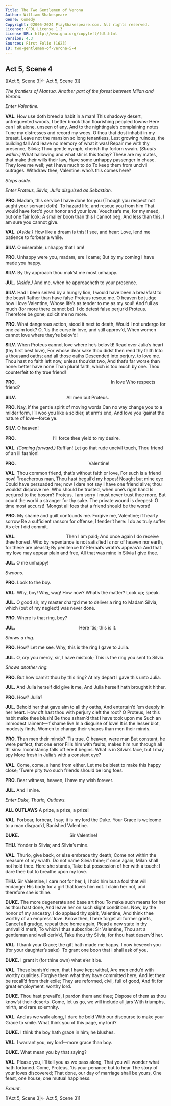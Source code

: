 ```yaml
---
Title: The Two Gentlemen of Verona
Author: William Shakespeare
Genre: Comedy
Copyright: ©2005-2024 PlayShakespeare.com. All rights reserved.
License: GFDL License 1.3
License URL: http://www.gnu.org/copyleft/fdl.html
Version: 4.3
Sources: First Folio (1623)
ID: two-gentlemen-of-verona-5-4
---
```


## Act 5, Scene 4
[[Act 5, Scene 3|← Act 5, Scene 3]]

*The frontiers of Mantua. Another part of the forest between Milan and Verona.*

*Enter Valentine.*

**VAL.**
How use doth breed a habit in a man!
This shadowy desert, unfrequented woods,
I better brook than flourishing peopled towns:
Here can I sit alone, unseen of any,
And to the nightingale’s complaining notes
Tune my distresses and record my woes.
O thou that dost inhabit in my breast,
Leave not the mansion so long tenantless,
Lest growing ruinous, the building fall
And leave no memory of what it was!
Repair me with thy presence, Silvia;
Thou gentle nymph, cherish thy forlorn swain.
*(Shouts within.)*
What hallowing and what stir is this today?
These are my mates, that make their wills their law,
Have some unhappy passenger in chase.
They love me well; yet I have much to do
To keep them from uncivil outrages.
Withdraw thee, Valentine: who’s this comes here?

*Steps aside.*

*Enter Proteus, Silvia, Julia disguised as Sebastian.*

**PRO.**
Madam, this service I have done for you
(Though you respect not aught your servant doth) 
To hazard life, and rescue you from him
That would have forc’d your honor and your love.
Vouchsafe me, for my meed, but one fair look:
A smaller boon than this I cannot beg,
And less than this, I am sure you cannot give.

**VAL.**
*(Aside.)*
How like a dream is this! I see, and hear:
Love, lend me patience to forbear a while.

**SILV.**
O miserable, unhappy that I am!

**PRO.**
Unhappy were you, madam, ere I came;
But by my coming I have made you happy.

**SILV.**
By thy approach thou mak’st me most unhappy.

**JUL.**
*(Aside.)*
And me, when he approacheth to your presence.

**SILV.**
Had I been seized by a hungry lion,
I would have been a breakfast to the beast
Rather than have false Proteus rescue me.
O heaven be judge how I love Valentine,
Whose life’s as tender to me as my soul!
And full as much (for more there cannot be) 
I do detest false perjur’d Proteus.
Therefore be gone, solicit me no more.

**PRO.**
What dangerous action, stood it next to death,
Would I not undergo for one calm look?
O, ’tis the curse in love, and still approv’d,
When women cannot love where they’re belov’d!

**SILV.**
When Proteus cannot love where he’s belov’d!
Read over Julia’s heart (thy first best love),
For whose dear sake thou didst then rend thy faith
Into a thousand oaths; and all those oaths
Descended into perjury, to love me.
Thou hast no faith left now, unless thou’dst two,
And that’s far worse than none: better have none
Than plural faith, which is too much by one.
Thou counterfeit to thy true friend!

**PRO.**
                     In love
Who respects friend?

**SILV.**
           All men but Proteus.

**PRO.**
Nay, if the gentle spirit of moving words
Can no way change you to a milder form,
I’ll woo you like a soldier, at arm’s end,
And love you ’gainst the nature of love—force ye.

**SILV.**
O heaven!

**PRO.**
        I’ll force thee yield to my desire.

**VAL.**
*(Coming forward.)*
Ruffian! Let go that rude uncivil touch,
Thou friend of an ill fashion!

**PRO.**
                Valentine!

**VAL.**
Thou common friend, that’s without faith or love,
For such is a friend now! Treacherous man,
Thou hast beguil’d my hopes! Nought but mine eye
Could have persuaded me; now I dare not say
I have one friend alive; thou wouldst disprove me.
Who should be trusted, when one’s right hand
Is perjured to the bosom? Proteus,
I am sorry I must never trust thee more,
But count the world a stranger for thy sake.
The private wound is deepest: O time most accurst!
’Mongst all foes that a friend should be the worst!

**PRO.**
My shame and guilt confounds me.
Forgive me, Valentine; if hearty sorrow
Be a sufficient ransom for offense,
I tender’t here: I do as truly suffer
As e’er I did commit.

**VAL.**
           Then I am paid;
And once again I do receive thee honest.
Who by repentance is not satisfied
Is nor of heaven nor earth, for these are pleas’d;
By penitence th’ Eternal’s wrath’s appeas’d:
And that my love may appear plain and free,
All that was mine in Silvia I give thee.

**JUL.**
O me unhappy!

*Swoons.*

**PRO.**
Look to the boy.

**VAL.**
Why, boy! Why, wag! How now? What’s the matter? Look up; speak.

**JUL.**
O good sir, my master charg’d me to deliver a ring to Madam Silvia, which (out of my neglect) was never done.

**PRO.**
Where is that ring, boy?

**JUL.**
              Here ’tis; this is it.

*Shows a ring.*

**PRO.**
How? Let me see.
Why, this is the ring I gave to Julia.

**JUL.**
O, cry you mercy, sir, I have mistook;
This is the ring you sent to Silvia.

*Shows another ring.*

**PRO.**
But how cam’st thou by this ring? At my depart
I gave this unto Julia.

**JUL.**
And Julia herself did give it me,
And Julia herself hath brought it hither.

**PRO.**
How? Julia?

**JUL.**
Behold her that gave aim to all thy oaths,
And entertain’d ’em deeply in her heart.
How oft hast thou with perjury cleft the root?
O Proteus, let this habit make thee blush!
Be thou asham’d that I have took upon me
Such an immodest raiment—if shame live
In a disguise of love!
It is the lesser blot, modesty finds,
Women to change their shapes than men their minds.

**PRO.**
Than men their minds? ’Tis true. O heaven, were man
But constant, he were perfect; that one error
Fills him with faults; makes him run through all th’ sins:
Inconstancy falls off ere it begins.
What is in Silvia’s face, but I may spy
More fresh in Julia’s with a constant eye?

**VAL.**
Come, come, a hand from either.
Let me be blest to make this happy close;
’Twere pity two such friends should be long foes.

**PRO.**
Bear witness, heaven, I have my wish forever.

**JUL.**
And I mine.

*Enter Duke, Thurio, Outlaws.*

**ALL OUTLAWS**
A prize, a prize, a prize!

**VAL.**
Forbear, forbear, I say; it is my lord the Duke.
Your Grace is welcome to a man disgrac’d,
Banished Valentine.

**DUKE.**
           Sir Valentine!

**THU.**
Yonder is Silvia; and Silvia’s mine.

**VAL.**
Thurio, give back, or else embrace thy death;
Come not within the measure of my wrath.
Do not name Silvia thine; if once again,
Milan shall not hold thee. Here she stands,
Take but possession of her with a touch:
I dare thee but to breathe upon my love.

**THU.**
Sir Valentine, I care not for her, I;
I hold him but a fool that will endanger
His body for a girl that loves him not.
I claim her not, and therefore she is thine.

**DUKE.**
The more degenerate and base art thou
To make such means for her as thou hast done,
And leave her on such slight conditions.
Now, by the honor of my ancestry,
I do applaud thy spirit, Valentine,
And think thee worthy of an empress’ love.
Know then, I here forget all former griefs,
Cancel all grudge, repeal thee home again,
Plead a new state in thy unrivall’d merit,
To which I thus subscribe: Sir Valentine,
Thou art a gentleman and well deriv’d,
Take thou thy Silvia, for thou hast deserv’d her.

**VAL.**
I thank your Grace; the gift hath made me happy.
I now beseech you (for your daughter’s sake) 
To grant one boon that I shall ask of you.

**DUKE.**
I grant it (for thine own) what e’er it be.

**VAL.**
These banish’d men, that I have kept withal,
Are men endu’d with worthy qualities.
Forgive them what they have committed here,
And let them be recall’d from their exile;
They are reformed, civil, full of good,
And fit for great employment, worthy lord.

**DUKE.**
Thou hast prevail’d, I pardon them and thee;
Dispose of them as thou know’st their deserts.
Come, let us go, we will include all jars
With triumphs, mirth, and rare solemnity.

**VAL.**
And as we walk along, I dare be bold
With our discourse to make your Grace to smile.
What think you of this page, my lord?

**DUKE.**
I think the boy hath grace in him; he blushes.

**VAL.**
I warrant you, my lord—more grace than boy.

**DUKE.**
What mean you by that saying?

**VAL.**
Please you, I’ll tell you as we pass along,
That you will wonder what hath fortuned.
Come, Proteus, ’tis your penance but to hear
The story of your loves discovered;
That done, our day of marriage shall be yours,
One feast, one house, one mutual happiness.

*Exeunt.*

[[Act 5, Scene 3|← Act 5, Scene 3]]